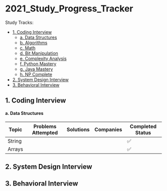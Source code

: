 # 2021_Study_Progress_Tracker

Study Tracks:
* [1. Coding Interview](#1-coding-interview)
  - [a. Data Structures](#a-data-structures)
  - [b. Algorithms](#b-algorithms)
  - [c. Math](#c-math)
  - [d. Bit Manipulation](#d-bit-manipulation)
  - [e. Complexity Analysis](#e-complexity-analysis)
  - [f. Python Mastery](#f-python-mastery)
  - [g. Java Mastery](#g-java-mastery)
  - [h. NP Complete](#h-np-complete)
* [2. System Design Interview](#6-system-design-interview)
* [3. Behavioral Interview](#6-basic-system-design-and-algorithm)


## 1. Coding Interview

#### a. Data Structures

| Topic  | Problems Attempted | Solutions | Companies | Completed Status  |
| ------ | -----------------  | --------- | --------- | ----------------- |
| String |                    |           |           | :white_check_mark: |
| Arrays |                    |           |           | :white_check_mark: |

## 2. System Design Interview

## 3. Behavioral Interview

